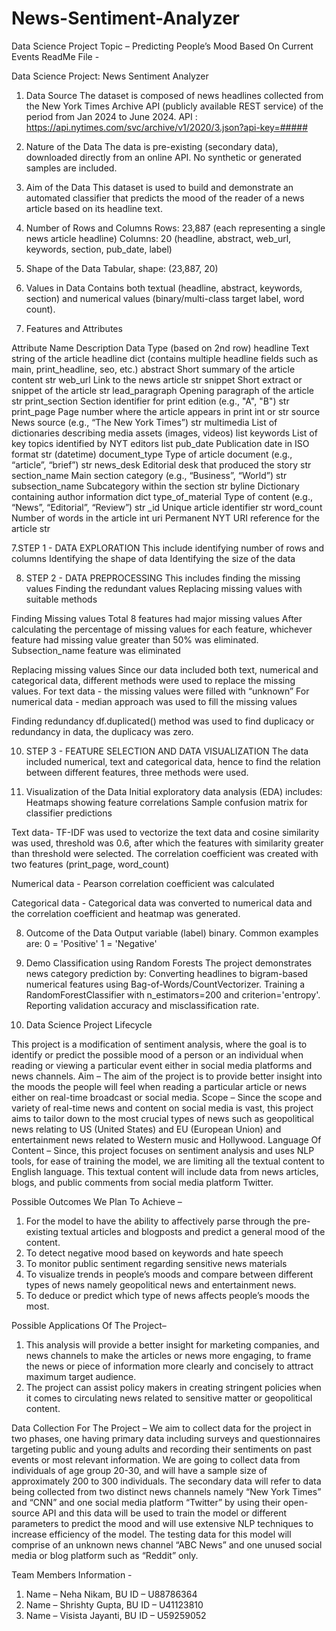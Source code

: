 # News-Sentiment-Analyzer

Data Science Project Topic – Predicting People’s Mood Based On Current Events
ReadMe File - 

Data Science Project: News Sentiment Analyzer
1. Data Source
The dataset is composed of news headlines collected from the New York Times Archive API (publicly available REST service) of the period from Jan 2024 to June 2024.
API : https://api.nytimes.com/svc/archive/v1/2020/3.json?api-key=#####
2. Nature of the Data
The data is pre-existing (secondary data), downloaded directly from an online API. 
No synthetic or generated samples are included.
3. Aim of the Data
This dataset is used to build and demonstrate an automated classifier that predicts the mood of the reader of a news article based on its headline text.
4. Number of Rows and Columns
Rows: 23,887 (each representing a single news article headline)
Columns: 20 (headline, abstract, web_url, keywords, section, pub_date, label)
5. Shape of the Data
Tabular, shape: (23,887, 20)
6. Values in Data
Contains both textual (headline, abstract, keywords, section) and numerical values (binary/multi-class target label, word count).


7. Features and Attributes

Attribute Name
Description
Data Type (based on 2nd row)
headline
Text string of the article headline
dict (contains multiple headline fields such as main, print_headline, seo, etc.)
abstract
Short summary of the article content
str
web_url
Link to the news article
str
snippet
Short extract or snippet of the article
str
lead_paragraph
Opening paragraph of the article
str
print_section
Section identifier for print edition (e.g., "A", "B")
str
print_page
Page number where the article appears in print
int or str
source
News source (e.g., “The New York Times”)
str
multimedia
List of dictionaries describing media assets (images, videos)
list
keywords
List of key topics identified by NYT editors
list
pub_date
Publication date in ISO format
str (datetime)
document_type
Type of article document (e.g., “article”, “brief”)
str
news_desk
Editorial desk that produced the story
str
section_name
Main section category (e.g., “Business”, “World”)
str
subsection_name
Subcategory within the section
str
byline
Dictionary containing author information
dict
type_of_material
Type of content (e.g., “News”, “Editorial”, “Review”)
str
_id
Unique article identifier
str
word_count
Number of words in the article
int
uri
Permanent NYT URI reference for the article
str










7.STEP 1 - DATA EXPLORATION
This include identifying number of rows and columns
Identifying the shape of data
Identifying the size of the data

8. STEP 2 - DATA PREPROCESSING 
This includes finding the missing values 
Finding the redundant values 
Replacing missing values with suitable methods 

Finding Missing values 
      Total 8 features had major missing values 
      After calculating the percentage of missing values for each feature, whichever feature had missing value greater than 50% was eliminated.
Subsection_name feature was eliminated

Replacing missing values 
     Since our data included both text, numerical and categorical data, different methods were used to replace the missing values.
For text data - the missing values were filled with “unknown”
For numerical data - median approach was used to fill the missing values 


Finding redundancy 
     df.duplicated() method was used to find duplicacy or redundancy in data, the duplicacy was zero. 

10. STEP 3 - FEATURE SELECTION AND DATA VISUALIZATION
The data included numerical, text and categorical data, hence to find the relation between different features, three methods were used. 

10. Visualization of the Data
Initial exploratory data analysis (EDA) includes:
Heatmaps showing feature correlations
Sample confusion matrix for classifier predictions


Text data- TF-IDF was used to vectorize the text data and cosine similarity was used, threshold was 0.6, after which the features with similarity greater than threshold were selected. The correlation coefficient was created with two features (print_page, word_count)

Numerical data - Pearson correlation coefficient was calculated 

Categorical data - Categorical data was converted to numerical data and the correlation coefficient and heatmap was generated. 


8. Outcome of the Data
Output variable (label) binary. Common examples are:
0 = 'Positive'
1 = 'Negative'

11. Demo Classification using Random Forests
The project demonstrates news category prediction by:
Converting headlines to bigram-based numerical features using Bag-of-Words/CountVectorizer.
Training a RandomForestClassifier with n_estimators=200 and criterion='entropy'.
Reporting validation accuracy and misclassification rate.
12. Data Science Project Lifecycle




This project is a modification of sentiment analysis, where the goal is to identify or predict the possible mood of a person or an individual when reading or viewing a particular event either in social media platforms and news channels.
Aim – The aim of the project is to provide better insight into the moods the people will feel when reading a particular article or news either on real-time broadcast or social media.
Scope – Since the scope and variety of real-time news and content on social media is vast, this project aims to tailor down to the most crucial types of news such as geopolitical news relating to US (United States) and EU (European Union) and entertainment news related to Western music and Hollywood.
Language Of Content – Since, this project focuses on sentiment analysis and uses NLP tools, for ease of training the model, we are limiting all the textual content to English language. This textual content will include data from news articles, blogs, and public comments from social media platform Twitter.

Possible Outcomes We Plan To Achieve –
1)	For the model to have the ability to affectively parse through the pre-existing textual articles and blogposts and predict a general mood of the content.
2)	To detect negative mood based on keywords and hate speech
3)	To monitor public sentiment regarding sensitive news materials
4)	To visualize trends in people’s moods and compare between different types of news namely geopolitical news and entertainment news.
5)	To deduce or predict which type of news affects people’s moods the most.

Possible Applications Of The Project–
1)	This analysis will provide a better insight for marketing companies, and news channels to make the articles or news more engaging, to frame the news or piece of information more clearly and concisely to attract maximum target audience.
2)	The project can assist policy makers in creating stringent policies when it comes to circulating news related to sensitive matter or geopolitical content.

Data Collection For The Project –
We aim to collect data for the project in two phases, one having primary data including surveys and questionnaires targeting public and young adults and recording their sentiments on past events or most relevant information. We are going to collect data from individuals of age group 20-30, and will have a sample size of approximately 200 to 300 individuals. The secondary data will refer to data being collected from two distinct news channels namely “New York Times” and “CNN” and one social media platform “Twitter” by using their open-source API and this data will be used to train the model or different parameters to predict the mood and will use extensive NLP techniques to increase efficiency of the model. The testing data for this model will comprise of an unknown news channel “ABC News” and one unused social media or blog platform such as “Reddit” only.

Team Members Information - 
1)	Name – Neha Nikam, BU ID – U88786364
2)	Name – Shrishty Gupta, BU ID – U41123810
3)	Name – Visista Jayanti, BU ID – U59259052





